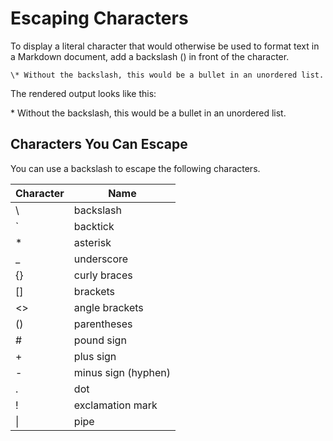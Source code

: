 # Escaping Characters

To display a literal character that would otherwise be used to format text in a Markdown document, add a backslash (\) in front of the character.

`\* Without the backslash, this would be a bullet in an unordered list.`

The rendered output looks like this:

\* Without the backslash, this would be a bullet in an unordered list.
 
## Characters You Can Escape

You can use a backslash to escape the following characters.

| Character | Name |
| --- | --- |
| \ | backslash |
| ` | backtick |
| \* | asterisk |
| \_ | underscore |
| {} | curly braces |
| [] | brackets |
| <> | angle brackets |
| () | parentheses |
| # | pound sign |
| + | plus sign |
| - | minus sign (hyphen) |
| . | dot |
| ! | exclamation mark |
| \| | pipe |

